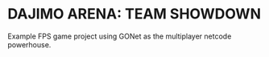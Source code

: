 # DAJIMO ARENA: TEAM SHOWDOWN
Example FPS game project using GONet as the multiplayer netcode powerhouse.
